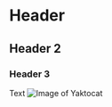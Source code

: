 # Header
## Header 2
### Header 3
Text
![Image of Yaktocat](https://octodex.github.com/images/yaktocat.png)
